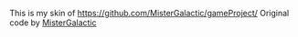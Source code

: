 This is my skin of https://github.com/MisterGalactic/gameProject/
Original code by [MisterGalactic](https://github.com/MisterGalactic)
